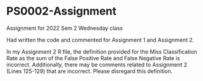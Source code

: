 # PS0002-Assignment
Assignment for 2022 Sem 2 Wednesday class

Had written the code and commented for Assignment 1 and Assignment 2.

In my Assignment 2 R file, the definition provided for the Miss Classification Rate as the sum of the False Positive Rate and False Negative Rate is incorrect. Additionally, there may be comments related to Assignment 2 (Lines 125-129) that are incorrect. Please disregard this definition.
